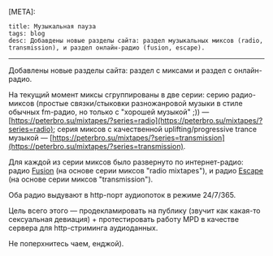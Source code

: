 [META]:

```
title: Музыкальная пауза
tags: blog
desc: Добавдены новые разделы сайта: раздел музыкальных миксов (radio, transmission), и раздел онлайн-радио (fusion, escape).
```

---

Добавлены новые разделы сайта: раздел с миксами и раздел с онлайн-радио.

На текущий момент миксы сгруппированы в две серии: серию радио-миксов (простые связки/стыковки разножанровой музыки в стиле обычных fm-радио, но только с "хорошей музыкой" ;)) —  [https://peterbro.su/mixtapes/?series=radio](https://peterbro.su/mixtapes/?series=radio); серия миксов с качественной uplifting/progressive trance музыкой —  [https://peterbro.su/mixtapes/?series=transmission](https://peterbro.su/mixtapes/?series=transmission).

Для каждой из серии миксов было развернуто по интернет-радио: радио [Fusion](https://peterbro.su/radio/fusion) (на основе серии миксов "radio mixtapes"), и радио [Escape](https://peterbro.su/radio/escape) (на основе серии миксов "transmission").

Оба радио выдувают в http-порт аудиопоток в режиме 24/7/365.

Цель всего этого — продекламировать на публику (звучит как какая-то сексуальная девиация) + протестировать работу MPD в качестве сервера для http-стриминга аудиоданных.

Не поперхнитесь чаем, енджой).
